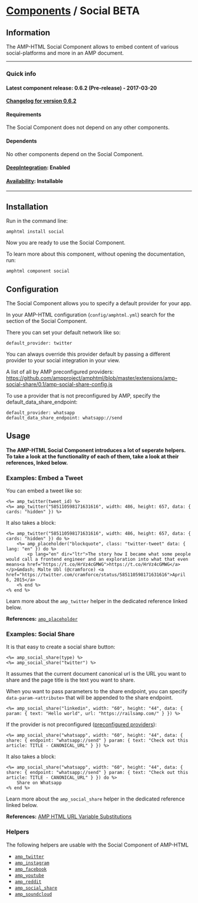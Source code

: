 
# [Components](https://github.com/jonhue/amphtml/tree/master/lib/amphtml/components/docs) / Social BETA


## Information

The AMP-HTML Social Component allows to embed content of various social-platforms and more in an AMP document.

---

### Quick info

#### Latest component release: 0.6.2 (Pre-release) - 2017-03-20

[**Changelog for version 0.6.2**](https://github.com/jonhue/amphtml/blob/master/CHANGELOG.md#062-pre-release---2017-03-20)

#### Requirements

The Social Component does not depend on any other components.

#### Dependents

No other components depend on the Social Component.

#### [DeepIntegration](https://github.com/jonhue/amphtml/tree/master/lib/amphtml/components/docs#deepintegration-components): Enabled

#### [Availability](https://github.com/jonhue/amphtml/tree/master/lib/amphtml/components/docs#availability-of-components): Installable

---

## Installation

Run in the command line:

    amphtml install social

Now you are ready to use the Social Component.

To learn more about this component, without opening the documentation, run:

    amphtml component social


## Configuration

The Social Component allows you to specify a default provider for your app.

In your AMP-HTML configuration (`config/amphtml.yml`) search for the section of the Social Component.

There you can set your default network like so:

    default_provider: twitter

You can always override this provider default by passing a different provider to your social integration in your view.

A list of all by AMP preconfigured providers: https://github.com/ampproject/amphtml/blob/master/extensions/amp-social-share/0.1/amp-social-share-config.js

To use a provider that is not preconfigured by AMP, specify the default_data_share_endpoint:

    default_provider: whatsapp
    default_data_share_endpoint: whatsapp://send


## Usage

**The AMP-HTML Social Component introduces a lot of seperate helpers. To take a look at the functionality of each of them, take a look at their references, lnked below.**

### Examples: Embed a Tweet

You can embed a tweet like so:

    <%= amp_twitter(tweet_id) %>
    <%= amp_twitter("585110598171631616", width: 486, height: 657, data: { cards: "hidden" }) %>

It also takes a block:

    <%= amp_twitter("585110598171631616", width: 486, height: 657, data: { cards: "hidden" }) do %>
        <%= amp_placeholder("blockquote", class: "twitter-tweet" data: { lang: "en" }) do %>
            <p lang="en" dir="ltr">The story how I became what some people would call a frontend engineer and an exploration into what that even means<a href="https://t.co/HrVz4cGMWG">https://t.co/HrVz4cGMWG</a></p>&mdash; Malte Ubl (@cramforce) <a href="https://twitter.com/cramforce/status/585110598171631616">April 6, 2015</a>
        <% end %>
    <% end %>

Learn more about the `amp_twitter` helper in the dedicated reference linked below.

**References:** [`amp_placeholder`](https://github.com/jonhue/amphtml/blob/master/lib/amphtml/helpers/docs/amp_placeholder.md)

### Examples: Social Share

It is that easy to create a social share button:

    <%= amp_social_share(type) %>
    <%= amp_social_share("twitter") %>

It assumes that the current document canonical url is the URL you want to share and the page title is the text you want to share.

When you want to pass parameters to the share endpoint, you can specify `data-param-<attribute>` that will be appended to the share endpoint.

    <%= amp_social_share("linkedin", width: "60", height: "44", data: { param: { text: "Hello world", url: "https://railsamp.com/" } }) %>

If the provider is not preconfigured ([preconfigured providers](https://github.com/ampproject/amphtml/blob/master/extensions/amp-social-share/0.1/amp-social-share-config.js)):

    <%= amp_social_share("whatsapp", width: "60", height: "44", data: { share: { endpoint: "whatsapp://send" } param: { text: "Check out this article: TITLE - CANONICAL_URL" } }) %>

It also takes a block:

    <%= amp_social_share("whatsapp", width: "60", height: "44", data: { share: { endpoint: "whatsapp://send" } param: { text: "Check out this article: TITLE - CANONICAL_URL" } }) do %>
        Share on Whatsapp
    <% end %>

Learn more about the `amp_social_share` helper in the dedicated reference linked below.

**References:** [AMP HTML URL Variable Substitutions](https://github.com/ampproject/amphtml/blob/master/spec/amp-var-substitutions.md)


### Helpers

The following helpers are usable with the Social Component of AMP-HTML

* [`amp_twitter`](https://github.com/jonhue/amphtml/blob/master/lib/amphtml/helpers/docs/amp_twitter.md)
* [`amp_instagram`](https://github.com/jonhue/amphtml/blob/master/lib/amphtml/helpers/docs/amp_instagram.md)
* [`amp_facebook`](https://github.com/jonhue/amphtml/blob/master/lib/amphtml/helpers/docs/amp_facebook.md)
* [`amp_youtube`](https://github.com/jonhue/amphtml/blob/master/lib/amphtml/helpers/docs/amp_youtube.md)
* [`amp_reddit`](https://github.com/jonhue/amphtml/blob/master/lib/amphtml/helpers/docs/amp_reddit.md)
* [`amp_social_share`](https://github.com/jonhue/amphtml/blob/master/lib/amphtml/helpers/docs/amp_social_share.md)
* [`amp_soundcloud`](https://github.com/jonhue/amphtml/blob/master/lib/amphtml/helpers/docs/amp_soundcloud.md)

